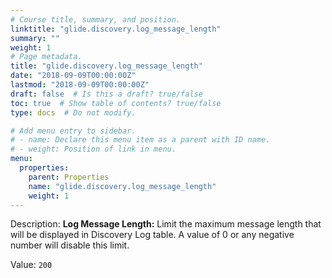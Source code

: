 ```yaml
---
# Course title, summary, and position.
linktitle: "glide.discovery.log_message_length"
summary: ""
weight: 1
# Page metadata.
title: "glide.discovery.log_message_length"
date: "2018-09-09T00:00:00Z"
lastmod: "2018-09-09T00:00:00Z"
draft: false  # Is this a draft? true/false
toc: true  # Show table of contents? true/false
type: docs  # Do not modify.

# Add menu entry to sidebar.
# - name: Declare this menu item as a parent with ID name.
# - weight: Position of link in menu.
menu:
  properties:
    parent: Properties
    name: "glide.discovery.log_message_length"
    weight: 1
---
```


Description: <b>Log Message Length:</b> Limit the maximum message length that will be displayed in Discovery Log table. A value of 0 or any negative number will disable this limit.


Value: `200`